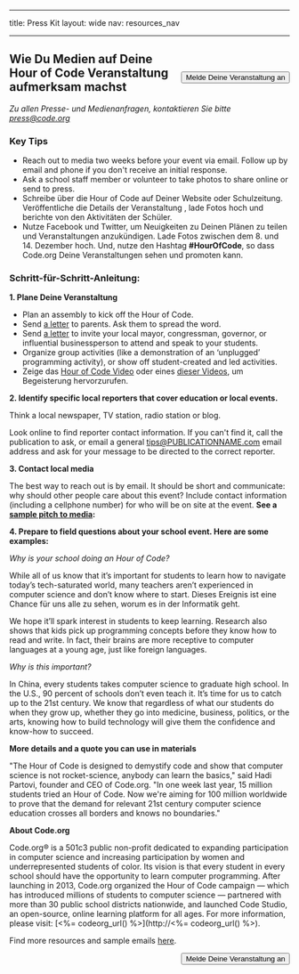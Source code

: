 * * *

title: Press Kit layout: wide nav: resources_nav

* * *

[<button style="float: right; margin-top: 50px">Melde Deine Veranstaltung an</button>](/#join)

## Wie Du Medien auf Deine Hour of Code Veranstaltung aufmerksam machst

*Zu allen Presse- und Medienanfragen, kontaktieren Sie bitte <press@code.org>*

### Key Tips

  * Reach out to media two weeks before your event via email. Follow up by email and phone if you don't receive an initial response.
  * Ask a school staff member or volunteer to take photos to share online or send to press.
  * Schreibe über die Hour of Code auf Deiner Website oder Schulzeitung. Veröffentliche die Details der Veranstaltung , lade Fotos hoch und berichte von den Aktivitäten der Schüler.
  * Nutze Facebook und Twitter, um Neuigkeiten zu Deinen Plänen zu teilen und Veranstaltungen anzukündigen. Lade Fotos zwischen dem 8. und 14. Dezember hoch. Und, nutze den Hashtag **#HourOfCode**, so dass Code.org Deine Veranstaltungen sehen und promoten kann.

### Schritt-für-Schritt-Anleitung:

**1. Plane Deine Veranstaltung**

  * Plan an assembly to kick off the Hour of Code.
  * Send [a letter](<%= hoc_uri('/resources/#sample-emails') %>) to parents. Ask them to spread the word.
  * Send [a letter](<%= hoc_uri('/resources/#sample-emails') %>) to invite your local mayor, congressman, governor, or influential businessperson to attend and speak to your students.
  * Organize group activities (like a demonstration of an ‘unplugged’ programming activity), or show off student-created and led activities.
  * Zeige das [Hour of Code Video](<%= hoc_uri('/') %>) oder eines [dieser Videos](<%= hoc_uri('/resources#videos') %>), um Begeisterung hervorzurufen.

**2. Identify specific local reporters that cover education or local events.**

Think a local newspaper, TV station, radio station or blog.

Look online to find reporter contact information. If you can't find it, call the publication to ask, or email a general tips@PUBLICATIONNAME.com email address and ask for your message to be directed to the correct reporter.

**3. Contact local media**

The best way to reach out is by email. It should be short and communicate: why should other people care about this event? Include contact information (including a cellphone number) for who will be on site at the event. **See a [sample pitch to media](<%= hoc_uri('/resources#sample-emails') %>):**

**4. Prepare to field questions about your school event. Here are some examples:**

*Why is your school doing an Hour of Code?*

While all of us know that it’s important for students to learn how to navigate today’s tech-saturated world, many teachers aren’t experienced in computer science and don’t know where to start. Dieses Ereignis ist eine Chance für uns alle zu sehen, worum es in der Informatik geht.

We hope it’ll spark interest in students to keep learning. Research also shows that kids pick up programming concepts before they know how to read and write. In fact, their brains are more receptive to computer languages at a young age, just like foreign languages.

*Why is this important?*

In China, every students takes computer science to graduate high school. In the U.S., 90 percent of schools don’t even teach it. It’s time for us to catch up to the 21st century. We know that regardless of what our students do when they grow up, whether they go into medicine, business, politics, or the arts, knowing how to build technology will give them the confidence and know-how to succeed.

**More details and a quote you can use in materials**

"The Hour of Code is designed to demystify code and show that computer science is not rocket-science, anybody can learn the basics," said Hadi Partovi, founder and CEO of Code.org. "In one week last year, 15 million students tried an Hour of Code. Now we're aiming for 100 million worldwide to prove that the demand for relevant 21st century computer science education crosses all borders and knows no boundaries."

**About Code.org**

Code.org® is a 501c3 public non-profit dedicated to expanding participation in computer science and increasing participation by women and underrepresented students of color. Its vision is that every student in every school should have the opportunity to learn computer programming. After launching in 2013, Code.org organized the Hour of Code campaign — which has introduced millions of students to computer science — partnered with more than 30 public school districts nationwide, and launched Code Studio, an open-source, online learning platform for all ages. For more information, please visit: [<%= codeorg_url() %>](http://<%= codeorg_url() %>).

  
Find more resources and sample emails [here](<%= hoc_uri('/resources') %>).

<a style="display: block" href="/#join"><button style="float: right;">Melde Deine Veranstaltung an</button></a>